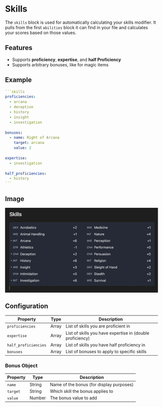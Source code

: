 # Skills

The `skills` block is used for automatically calculating your skills modifier. It pulls from the first `abilities` block it can find in your file and calculates your scores based on those values.

## Features

- Supports **proficiency**, **expertise**, and **half Proficiency**
- Supports arbitrary bonuses, like for magic items

## Example

````yaml
```skills
proficiencies:
  - arcana
  - deception
  - history
  - insight
  - investigation

bonuses:
  - name: Right of Arcana
    target: arcana
    value: 2

expertise:
  - investigation

half_proficiencies:
  - history
```
````

## Image

![Rendered Example](../images/examples-skills.webp)

## Configuration

| Property             | Type  | Description                                               |
| -------------------- | ----- | --------------------------------------------------------- |
| `proficiencies`      | Array | List of skills you are proficient in                      |
| `expertise`          | Array | List of skills you have expertise in (double proficiency) |
| `half_proficiencies` | Array | List of skills you have half proficiency in               |
| `bonuses`            | Array | List of bonuses to apply to specific skills               |

### Bonus Object

| Property | Type   | Description                              |
| -------- | ------ | ---------------------------------------- |
| `name`   | String | Name of the bonus (for display purposes) |
| `target` | String | Which skill the bonus applies to         |
| `value`  | Number | The bonus value to add                   |
